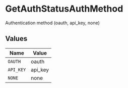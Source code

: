 # GetAuthStatusAuthMethod

Authentication method (oauth, api_key, none)


## Values

| Name      | Value     |
| --------- | --------- |
| `OAUTH`   | oauth     |
| `API_KEY` | api_key   |
| `NONE`    | none      |